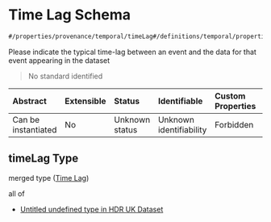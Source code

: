 # Time Lag Schema

```txt
#/properties/provenance/temporal/timeLag#/definitions/temporal/properties/timeLag
```

Please indicate the typical time-lag between an event and the data for that event appearing in the dataset

> No standard identified

| Abstract            | Extensible | Status         | Identifiable            | Custom Properties | Additional Properties | Access Restrictions | Defined In                                                                                        |
| :------------------ | :--------- | :------------- | :---------------------- | :---------------- | :-------------------- | :------------------ | :------------------------------------------------------------------------------------------------ |
| Can be instantiated | No         | Unknown status | Unknown identifiability | Forbidden         | Allowed               | none                | [dataset.schema.json*](../../../schema/dataset/latest/dataset.schema.json "open original schema") |

## timeLag Type

merged type ([Time Lag](dataset-definitions-temporal-properties-time-lag.md))

all of

*   [Untitled undefined type in HDR UK Dataset](dataset-definitions-temporal-properties-time-lag-allof-0.md "check type definition")

